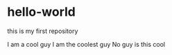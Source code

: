# hello-world
this is my first repository

I am a cool guy
I am the coolest guy
No guy is this cool
